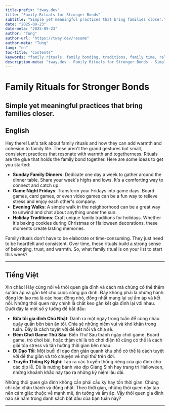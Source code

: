 ```yaml
---
title-prefix: "tway.dev"
title: "Family Rituals for Stronger Bonds"
subtitle: "Simple yet meaningful practices that bring families closer."
date: "2025-09-23"
date-meta: "2025-09-23"
author: "Tung"
author-url: "https://tway.dev/resume"
author-meta: "Tung"
lang: "en"
toc-title: "Contents"
keywords: "family rituals, family bonding, traditions, family time, relationships"
description-meta: "tway.dev - Family Rituals for Stronger Bonds - Simple yet meaningful practices that bring families closer."
---
```


# Family Rituals for Stronger Bonds
## Simple yet meaningful practices that bring families closer.

## English
Hey there! Let's talk about family rituals and how they can add warmth and cohesion to family life. These aren't the grand gestures but small, consistent practices that resonate with warmth and togetherness. Rituals are the glue that holds the family bond together. Here are some ideas to get you started:

- **Sunday Family Dinners**: Dedicate one day a week to gather around the dinner table. Share your week's highs and lows. It's a comforting way to connect and catch up.
- **Game Night Fridays**: Transform your Fridays into game days. Board games, card games, or even video games can be a fun way to relieve stress and enjoy each other's company.
- **Evening Walks**: A simple walk in the neighborhood can be a great way to unwind and chat about anything under the sun.
- **Holiday Traditions**: Craft unique family traditions for holidays. Whether it's baking cookies during Christmas or Halloween decorations, these moments create lasting memories.

Family rituals don't have to be elaborate or time-consuming. They just need to be heartfelt and consistent. Over time, these rituals build a strong sense of belonging, trust, and warmth. So, what family ritual is on your list to start this week?

---

## Tiếng Việt
Xin chào! Hãy cùng nói về thói quen gia đình và cách mà chúng có thể thêm sự ấm áp và gắn kết cho cuộc sống gia đình. Đây không phải là những hành động lớn lao mà là các hoạt động nhỏ, đồng nhất mang lại sự ấm áp và kết nối. Những thói quen này chính là chất keo gắn kết gia đình lại với nhau. Dưới đây là một số ý tưởng để bắt đầu:

- **Bữa tối gia đình Chủ Nhật**: Dành ra một ngày trong tuần để cùng nhau quây quần bên bàn ăn tối. Chia sẻ những niềm vui và khó khăn trong tuần. Đây là cách tuyệt vời để kết nối và chia sẻ.
- **Đêm Chơi Game Thứ Sáu**: Biến Thứ Sáu thành ngày chơi game. Board game, trò chơi bài, hoặc thậm chí là trò chơi điện tử cũng có thể là cách giải tỏa stress và tận hưởng thời gian bên nhau.
- **Đi Dạo Tối**: Một buổi đi dạo đơn giản quanh khu phố có thể là cách tuyệt vời để thư giãn và trò chuyện về mọi thứ trên đời.
- **Truyền Thống Kỳ Nghỉ**: Tạo ra các truyền thống riêng của gia đình cho các dịp lễ. Dù là nướng bánh vào dịp Giáng Sinh hay trang trí Halloween, những khoảnh khắc này tạo ra những kỷ niệm lâu dài.

Những thói quen gia đình không cần phải cầu kỳ hay tốn thời gian. Chúng chỉ cần chân thành và đồng nhất. Theo thời gian, những thói quen này tạo nên cảm giác thuộc về mạnh mẽ, tin tưởng và ấm áp. Vậy thói quen gia đình nào sẽ nằm trong danh sách bắt đầu của bạn tuần này?

---
